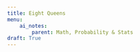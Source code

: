 ```yaml
---
title: Eight Queens
menu:
    ai_notes:
        parent: Math, Probability & Stats
draft: True
---
```



